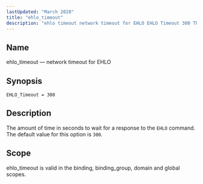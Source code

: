 ```yaml
---
lastUpdated: "March 2020"
title: "ehlo_timeout"
description: "ehlo timeout network timeout for EHLO EHLO Timeout 300 The amount of time in seconds to wait for a response to the EHLO command The default value for this option is 300 ehlo timeout is valid in the binding binding group domain and global scopes..."
---
```


<a name="conf.ref.ehlo_timeout"></a> 
## Name

ehlo_timeout — network timeout for EHLO

## Synopsis

`EHLO_Timeout = 300`

<a name="idp9491056"></a> 
## Description

The amount of time in seconds to wait for a response to the `EHLO` command. The default value for this option is `300`.

<a name="idp9493616"></a> 
## Scope

ehlo_timeout is valid in the binding, binding_group, domain and global scopes.